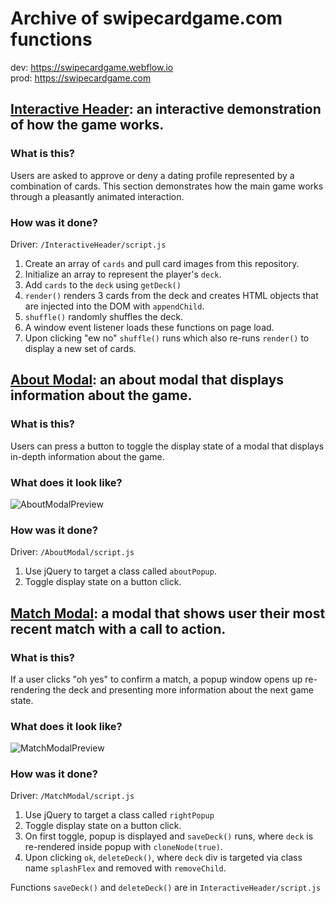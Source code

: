 # Archive of swipecardgame.com functions
dev: https://swipecardgame.webflow.io<br>
prod: https://swipecardgame.com

## [Interactive Header](https://github.com/zayadur/com.swipecardgame/tree/main/InteractiveHeader): an interactive demonstration of how the game works.

### What is this?
Users are asked to approve or deny a dating profile represented by a combination of cards. This section demonstrates how the main game works through a pleasantly animated interaction.

### How was it done?
Driver: `/InteractiveHeader/script.js`
1. Create an array of `cards` and pull card images from this repository.
2. Initialize an array to represent the player's `deck`.
2. Add `cards` to the `deck` using `getDeck()`
3. `render()` renders 3 cards from the deck and creates HTML objects that are injected into the DOM with `appendChild`.
4. `shuffle()` randomly shuffles the deck.
5. A window event listener loads these functions on page load.
6. Upon clicking "ew no" `shuffle()` runs which also re-runs `render()` to display a new set of cards.

## [About Modal](#): an about modal that displays information about the game.
### What is this?
Users can press a button to toggle the display state of a modal that displays in-depth information about the game.

### What does it look like?
![AboutModalPreview](https://raw.githubusercontent.com/zayadur/com.swipecardgame/main/AboutModal/Preview.gif 'Preview of the about modal')

### How was it done?
Driver: `/AboutModal/script.js`
1. Use jQuery to target a class called `aboutPopup`.
2. Toggle display state on a button click.

## [Match Modal](#): a modal that shows user their most recent match with a call to action.
### What is this?
If a user clicks "oh yes" to confirm a match, a popup window opens up re-rendering the deck and presenting more information about the next game state.

### What does it look like?
![MatchModalPreview](https://raw.githubusercontent.com/zayadur/com.swipecardgame/main/MatchModal/Preview.gif 'Preview of the match modal')

### How was it done?
Driver: `/MatchModal/script.js`
1. Use jQuery to target a class called `rightPopup`
2. Toggle display state on a button click.
3. On first toggle, popup is displayed and `saveDeck()` runs, where `deck` is re-rendered inside popup with `cloneNode(true)`.
5. Upon clicking `ok`, `deleteDeck()`, where `deck` div is targeted via class name `splashFlex` and removed with `removeChild`.

Functions `saveDeck()` and `deleteDeck()` are in `InteractiveHeader/script.js`
